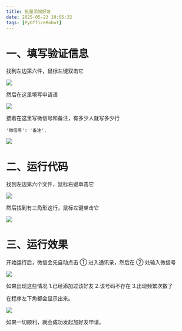 ```yaml
---
title: 批量添加好友
date: 2025-05-23 10:05:32
tags: [PyOfficeRobot]
---
```


#  一、填写验证信息

找到左边第六件，鼠标左键双击它

![](https://raw.gitcode.com/yaaakaaang/pic/raw/main/1747967956191.jpg)

然后在这里填写申请语

![](https://raw.gitcode.com/yaaakaaang/pic/raw/main/1747968015819.jpg)

接着在这里写微信号和备注，有多少人就写多少行

`'微信号': '备注',`

![](https://raw.gitcode.com/yaaakaaang/pic/raw/main/1747968166686.jpg)

# 二、运行代码

找到左边第六个文件，鼠标右键单击它

![](https://raw.gitcode.com/yaaakaaang/pic/raw/main/1747968412787.jpg)

然后找到有三角形这行，鼠标左键单击它

![](https://raw.gitcode.com/yaaakaaang/pic/raw/main/1747968451627.jpg)

# 三、运行效果

开始运行后，微信会先自动点击 ① 进入通讯录，然后在 ② 处输入微信号

![](https://raw.gitcode.com/yaaakaaang/pic/raw/main/1747968674182.jpg)

如果出现这些情况 1.已经添加过该好友  2.该号码不存在  3.出现频繁次数了 

在程序左下角都会显示出来。

![](https://raw.gitcode.com/yaaakaaang/pic/raw/main/1747968816282.jpg)

如果一切顺利，就会成功发起加好友申请。